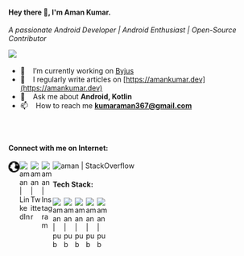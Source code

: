 #### Hey there 👋, I'm Aman Kumar.

*A passionate Android Developer | Android Enthusiast | Open-Source Contributor*

![](https://komarev.com/ghpvc/?username=amankmr1)

- 🔭 &nbsp;&nbsp; I’m currently working on [Byjus](https://play.google.com/store/apps/details?id=com.byjus.thelearningapp)
- 📝 &nbsp;&nbsp;  I regularly write articles on [https://amankumar.dev](https://amankumar.dev)
- 💬 &nbsp;&nbsp;  Ask me about **Android, Kotlin**
- 📫  &nbsp;&nbsp; How to reach me **kumaraman367@gmail.com**

<br />

<!--

## &#x1f4c8; GitHub Stats
<a href="https://github.com/amankmr1/amankmr1">
  <img align="center" alt="aman's GitHub Stats" src="https://github-readme-stats.vercel.app/api?username=amankumar367&show-icons=true&hide_border=true" />
</a> 

-->

##

#### Connect with me on Internet:

[<img align="left" alt="amankumar.dev" width="22px" src="https://raw.githubusercontent.com/iconic/open-iconic/master/svg/globe.svg" />][website]
[<img align="left" alt="aman | LinkedIn" width="22px" src="https://cdn.jsdelivr.net/npm/simple-icons@v3/icons/linkedin.svg" />][linkedin]
[<img align="left" alt="aman | Twitter" width="22px" src="https://cdn.jsdelivr.net/npm/simple-icons@v3/icons/twitter.svg" />][twitter]
[<img align="left" alt="aman | Instagram" width="22px" src="https://cdn.jsdelivr.net/npm/simple-icons@v3/icons/instagram.svg" />][instagram]
[<img align="left" alt="aman | StackOverflow" height="22px"  src="https://stackoverflow.design/assets/img/logos/so/logo-stackoverflow.svg" />][stackoverflow]

<br />

#### Tech Stack:

[<img align="left" alt="aman | pub" width="22px" src="https://cdn.jsdelivr.net/npm/simple-icons@v3/icons/android.svg" />][android]
[<img align="left" alt="aman | pub" width="22px" src="https://cdn.jsdelivr.net/npm/simple-icons@v3/icons/kotlin.svg" />][kotlin]
[<img align="left" alt="aman | pub" width="22px" src="https://cdn.jsdelivr.net/npm/simple-icons@v3/icons/java.svg" />][java]
[<img align="left" alt="aman | pub" width="22px" src="https://cdn.jsdelivr.net/npm/simple-icons@v3/icons/gradle.svg" />][gradle]
[<img align="left" alt="aman | pub" width="22px" src="https://cdn.jsdelivr.net/npm/simple-icons@v3/icons/git.svg" />][git]


[website]: http://amankumar.dev/
[twitter]: https://twitter.com/i_m_amank/
[instagram]: https://www.instagram.com/i_m_amnk/
[linkedin]: https://www.linkedin.com/in/aman-kumar-148004153/
[stackoverflow]: https://stackoverflow.com/users/9633290/aman-kumar?tab=profile
[android]: https://developer.android.com/
[kotlin]: https://kotlinlang.org/
[java]: https://www.java.com/en/
[gradle]: https://gradle.org/
[git]: https://git-scm.com/
